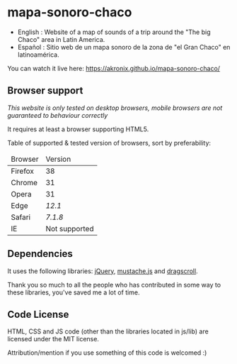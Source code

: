 # mapa-sonoro-chaco
* English : Website of a map of sounds of a trip around the "The big Chaco" area in Latin America.
* Español : Sitio web de un mapa sonoro de la zona de "el Gran Chaco" en latinoamérica.

You can watch it live here: https://akronix.github.io/mapa-sonoro-chaco/

## Browser support
*This website is only tested on desktop browsers, mobile browsers are not guaranteed to behaviour correctly*

It requires at least a browser supporting HTML5.

Table of supported & tested version of browsers, sort by preferability:
<table>
  <thead><td>Browser</td><td>Version</td></thead>
  <tbody>
    <tr><td>Firefox</td> <td>38</td></tr>
    <tr><td>Chrome</td> <td>31</td></tr>
    <tr><td>Opera</td> <td>31</td></tr>
    <tr><td>Edge</td> <td><i>12.1</i></td></tr>
    <tr><td>Safari</td> <td><i>7.1.8</i></td></tr>
    <tr><td>IE</td> <td>Not supported</td></tr>
  </tbody>
</table>

## Dependencies
It uses the following libraries: [jQuery](http://jquery.com/), [mustache.js](https://github.com/janl/mustache.js) and [dragscroll](https://github.com/asvd/dragscroll).

Thank you so much to all the people who has contributed in some way to these libraries, you've saved me a lot of time.

## Code License
HTML, CSS and JS code (other than the libraries located in js/lib) are licensed under the MIT license.

Attribution/mention if you use something of this code is welcomed :)
